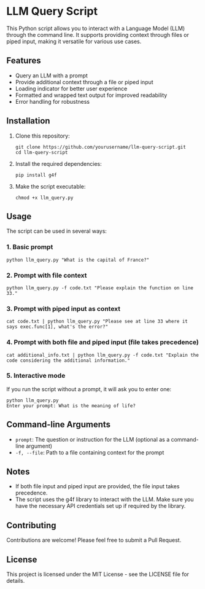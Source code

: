 # LLM Query Script

This Python script allows you to interact with a Language Model (LLM) through the command line. It supports providing context through files or piped input, making it versatile for various use cases.

## Features

- Query an LLM with a prompt
- Provide additional context through a file or piped input
- Loading indicator for better user experience
- Formatted and wrapped text output for improved readability
- Error handling for robustness

## Installation

1. Clone this repository:
   ```
   git clone https://github.com/yourusername/llm-query-script.git
   cd llm-query-script
   ```

2. Install the required dependencies:
   ```
   pip install g4f
   ```

3. Make the script executable:
   ```
   chmod +x llm_query.py
   ```

## Usage

The script can be used in several ways:

### 1. Basic prompt

```
python llm_query.py "What is the capital of France?"
```

### 2. Prompt with file context

```
python llm_query.py -f code.txt "Please explain the function on line 33."
```

### 3. Prompt with piped input as context

```
cat code.txt | python llm_query.py "Please see at line 33 where it says exec.func[1], what's the error?"
```

### 4. Prompt with both file and piped input (file takes precedence)

```
cat additional_info.txt | python llm_query.py -f code.txt "Explain the code considering the additional information."
```

### 5. Interactive mode

If you run the script without a prompt, it will ask you to enter one:

```
python llm_query.py
Enter your prompt: What is the meaning of life?
```

## Command-line Arguments

- `prompt`: The question or instruction for the LLM (optional as a command-line argument)
- `-f, --file`: Path to a file containing context for the prompt

## Notes

- If both file input and piped input are provided, the file input takes precedence.
- The script uses the g4f library to interact with the LLM. Make sure you have the necessary API credentials set up if required by the library.

## Contributing

Contributions are welcome! Please feel free to submit a Pull Request.

## License

This project is licensed under the MIT License - see the LICENSE file for details.
